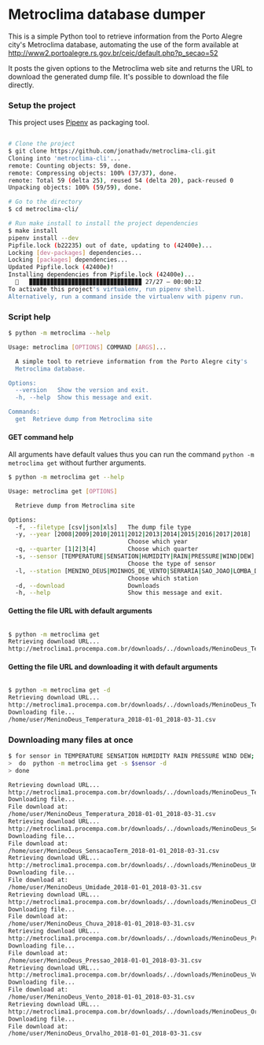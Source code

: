 # Metroclima database dumper


This is a simple Python tool to retrieve information from  the Porto Alegre city's Metroclima database, automating the use of the form available at http://www2.portoalegre.rs.gov.br/ceic/default.php?p_secao=52

It posts the given options to the Metroclima web site and returns the URL to download the generated dump file. It's possible to download the file directly.

### Setup the project

This project uses [Pipenv](https://github.com/pypa/pipenv) as packaging tool.

```bash

# Clone the project
$ git clone https://github.com/jonathadv/metroclima-cli.git
Cloning into 'metroclima-cli'...
remote: Counting objects: 59, done.
remote: Compressing objects: 100% (37/37), done.
remote: Total 59 (delta 25), reused 54 (delta 20), pack-reused 0
Unpacking objects: 100% (59/59), done.

# Go to the directory
$ cd metroclima-cli/

# Run make install to install the project dependencies
$ make install
pipenv install --dev
Pipfile.lock (b22235) out of date, updating to (42400e)...
Locking [dev-packages] dependencies...
Locking [packages] dependencies...
Updated Pipfile.lock (42400e)!
Installing dependencies from Pipfile.lock (42400e)...
  🐍   ▉▉▉▉▉▉▉▉▉▉▉▉▉▉▉▉▉▉▉▉▉▉▉▉▉▉▉▉▉▉▉▉ 27/27 — 00:00:12
To activate this project's virtualenv, run pipenv shell.
Alternatively, run a command inside the virtualenv with pipenv run.

```

### Script help

```bash
$ python -m metroclima --help

Usage: metroclima [OPTIONS] COMMAND [ARGS]...

  A simple tool to retrieve information from the Porto Alegre city's
  Metroclima database.

Options:
  --version   Show the version and exit.
  -h, --help  Show this message and exit.

Commands:
  get  Retrieve dump from Metroclima site

```

#### GET command help

All arguments have default values thus you can run the command `python -m metroclima get` without further arguments.

```bash
$ python -m metroclima get --help

Usage: metroclima get [OPTIONS]

  Retrieve dump from Metroclima site

Options:
  -f, --filetype [csv|json|xls]   The dump file type
  -y, --year [2008|2009|2010|2011|2012|2013|2014|2015|2016|2017|2018]
                                  Choose which year
  -q, --quarter [1|2|3|4]         Choose which quarter
  -s, --sensor [TEMPERATURE|SENSATION|HUMIDITY|RAIN|PRESSURE|WIND|DEW]
                                  Choose the type of sensor
  -l, --station [MENINO_DEUS|MOINHOS_DE_VENTO|SERRARIA|SAO_JOAO|LOMBA_DO_PINHEIRO|LAMI|CENTRO_HISTORICO|SARANDI|GLORIA|TRISTEZA]
                                  Choose which station
  -d, --download                  Downloads
  -h, --help                      Show this message and exit.

```

#### Getting the file URL with default arguments
```bash

$ python -m metroclima get
Retrieving download URL...
http://metroclima1.procempa.com.br/downloads/../downloads/MeninoDeus_Temperatura_2018-01-01_2018-03-31.csv

```

#### Getting the file URL and downloading it with default arguments
```bash

$ python -m metroclima get -d
Retrieving download URL...
http://metroclima1.procempa.com.br/downloads/../downloads/MeninoDeus_Temperatura_2018-01-01_2018-03-31.csv
Downloading file...
/home/user/MeninoDeus_Temperatura_2018-01-01_2018-03-31.csv

```

### Downloading many files at once
```bash
$ for sensor in TEMPERATURE SENSATION HUMIDITY RAIN PRESSURE WIND DEW;
>  do  python -m metroclima get -s $sensor -d
> done

Retrieving download URL...
http://metroclima1.procempa.com.br/downloads/../downloads/MeninoDeus_Temperatura_2018-01-01_2018-03-31.csv
Downloading file...
File download at:
/home/user/MeninoDeus_Temperatura_2018-01-01_2018-03-31.csv
Retrieving download URL...
http://metroclima1.procempa.com.br/downloads/../downloads/MeninoDeus_SensacaoTerm_2018-01-01_2018-03-31.csv
Downloading file...
File download at:
/home/user/MeninoDeus_SensacaoTerm_2018-01-01_2018-03-31.csv
Retrieving download URL...
http://metroclima1.procempa.com.br/downloads/../downloads/MeninoDeus_Umidade_2018-01-01_2018-03-31.csv
Downloading file...
File download at:
/home/user/MeninoDeus_Umidade_2018-01-01_2018-03-31.csv
Retrieving download URL...
http://metroclima1.procempa.com.br/downloads/../downloads/MeninoDeus_Chuva_2018-01-01_2018-03-31.csv
Downloading file...
File download at:
/home/user/MeninoDeus_Chuva_2018-01-01_2018-03-31.csv
Retrieving download URL...
http://metroclima1.procempa.com.br/downloads/../downloads/MeninoDeus_Pressao_2018-01-01_2018-03-31.csv
Downloading file...
File download at:
/home/user/MeninoDeus_Pressao_2018-01-01_2018-03-31.csv
Retrieving download URL...
http://metroclima1.procempa.com.br/downloads/../downloads/MeninoDeus_Vento_2018-01-01_2018-03-31.csv
Downloading file...
File download at:
/home/user/MeninoDeus_Vento_2018-01-01_2018-03-31.csv
Retrieving download URL...
http://metroclima1.procempa.com.br/downloads/../downloads/MeninoDeus_Orvalho_2018-01-01_2018-03-31.csv
Downloading file...
File download at:
/home/user/MeninoDeus_Orvalho_2018-01-01_2018-03-31.csv

```
